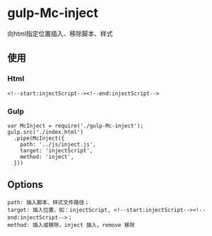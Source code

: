 # gulp-Mc-inject

向html指定位置插入、移除脚本、样式

## 使用
### Html
    <!--start:injectScript--><!--end:injectScript-->
### Gulp

    var McInject = require('./gulp-Mc-inject');
    gulp.src('./index.html')
      .pipe(McInject({
        path: '../js/inject.js',
        target: 'injectScript',
        method: 'inject',
      }))
    
## Options
    path: 插入脚本、样式文件路径；
    target: 插入位置，如：injectScript, <!--start:injectScript--><!--end:injectScript-->；
    method: 插入或移除，inject 插入，remove 移除
  
